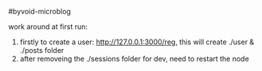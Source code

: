 #byvoid-microblog 

work around at first run:
1. firstly to create a user: http://127.0.0.1:3000/reg, this will create ./user & ./posts folder 
2. after removeing the ./sessions folder for dev, need to restart the node
